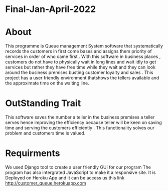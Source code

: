 # Final-Jan-April-2022
# About
This programme is Queue management System  software that systematically records the customers in first come bases and assigns them priority of services in order of who came first . 
With this software in business places , customers  do not have to physically wait in long lines and wait idly to get services but rather they have free time while they wait and they can look around the business premises busting customer loyalty and sales  . 
This project has a user friendly environment thatshows the tellers available and the approximate time on the waiting line.
# OutStanding Trait 
This software saves the number a teller in the business premises a teller serves hence improving the efficiency because teller will be keen on saving time and serving the customers efficiently .
This functionality solves our problem and customers time is valued.
# Requirments 
We used Django tool to create a user friendly GUI for our program
The program has also intergrated JavaScript to make it a responsive site. 
It is Deployed on Heroku App and it can be access us this link http://customer_queue.herokuapp.com

